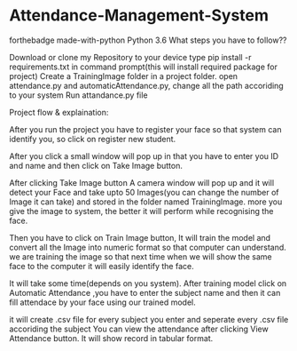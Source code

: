 # Attendance-Management-System
forthebadge made-with-python
Python 3.6
What steps you have to follow??

Download or clone my Repository to your device
type pip install -r requirements.txt in command prompt(this will install required package for project)
Create a TrainingImage folder in a project folder.
open attendance.py and automaticAttendance.py, change all the path accoriding to your system
Run attandance.py file

Project flow & explaination:

After you run the project you have to register your face so that system can identify you, so click on register new student.

After you click a small window will pop up in that you have to enter you ID and name and then click on Take Image button.

After clicking Take Image button A camera window will pop up and it will detect your Face and take upto 50 Images(you can change the number of Image it can take) and stored in the folder named TrainingImage. 
 more you give the image to system, the better it will perform while recognising the face.
 
Then you have to click on Train Image button, It will train the model and convert all the Image into numeric format so that computer can understand. we are training the image so that next time when we will show the same face to the computer it will easily identify the face.

It will take some time(depends on you system).
After training model click on Automatic Attendance ,you have to enter the subject name and then it can fill attendace by your face using our trained model.

it will create .csv file for every subject you enter and seperate every .csv file accoriding the subject You can view the attendance after clicking View Attendance button. It will show record in tabular format.
